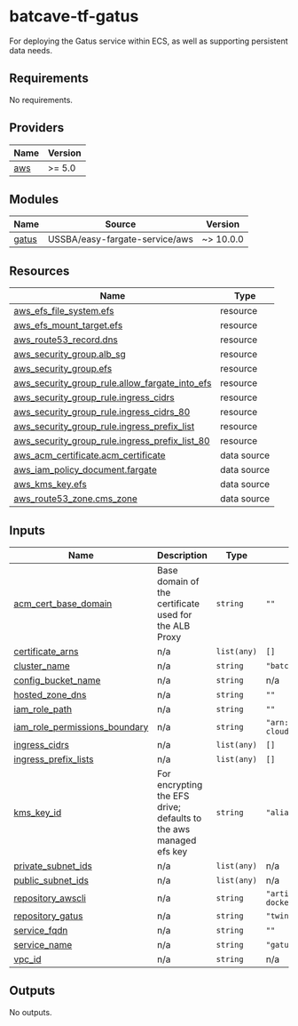 # batcave-tf-gatus

For deploying the Gatus service within ECS, as well as supporting persistent data needs.

<!-- BEGIN_TF_DOCS -->
## Requirements

No requirements.

## Providers

| Name | Version |
|------|---------|
| <a name="provider_aws"></a> [aws](#provider\_aws) | >= 5.0  |

## Modules

| Name | Source | Version |
|------|--------|---------|
| <a name="module_gatus"></a> [gatus](#module\_gatus) | USSBA/easy-fargate-service/aws | ~> 10.0.0 |

## Resources

| Name | Type |
|------|------|
| [aws_efs_file_system.efs](https://registry.terraform.io/providers/hashicorp/aws/latest/docs/resources/efs_file_system) | resource |
| [aws_efs_mount_target.efs](https://registry.terraform.io/providers/hashicorp/aws/latest/docs/resources/efs_mount_target) | resource |
| [aws_route53_record.dns](https://registry.terraform.io/providers/hashicorp/aws/latest/docs/resources/route53_record) | resource |
| [aws_security_group.alb_sg](https://registry.terraform.io/providers/hashicorp/aws/latest/docs/resources/security_group) | resource |
| [aws_security_group.efs](https://registry.terraform.io/providers/hashicorp/aws/latest/docs/resources/security_group) | resource |
| [aws_security_group_rule.allow_fargate_into_efs](https://registry.terraform.io/providers/hashicorp/aws/latest/docs/resources/security_group_rule) | resource |
| [aws_security_group_rule.ingress_cidrs](https://registry.terraform.io/providers/hashicorp/aws/latest/docs/resources/security_group_rule) | resource |
| [aws_security_group_rule.ingress_cidrs_80](https://registry.terraform.io/providers/hashicorp/aws/latest/docs/resources/security_group_rule) | resource |
| [aws_security_group_rule.ingress_prefix_list](https://registry.terraform.io/providers/hashicorp/aws/latest/docs/resources/security_group_rule) | resource |
| [aws_security_group_rule.ingress_prefix_list_80](https://registry.terraform.io/providers/hashicorp/aws/latest/docs/resources/security_group_rule) | resource |
| [aws_acm_certificate.acm_certificate](https://registry.terraform.io/providers/hashicorp/aws/latest/docs/data-sources/acm_certificate) | data source |
| [aws_iam_policy_document.fargate](https://registry.terraform.io/providers/hashicorp/aws/latest/docs/data-sources/iam_policy_document) | data source |
| [aws_kms_key.efs](https://registry.terraform.io/providers/hashicorp/aws/latest/docs/data-sources/kms_key) | data source |
| [aws_route53_zone.cms_zone](https://registry.terraform.io/providers/hashicorp/aws/latest/docs/data-sources/route53_zone) | data source |

## Inputs

| Name | Description | Type | Default | Required |
|------|-------------|------|---------|:--------:|
| <a name="input_acm_cert_base_domain"></a> [acm\_cert\_base\_domain](#input\_acm\_cert\_base\_domain) | Base domain of the certificate used for the ALB Proxy | `string` | `""` | no |
| <a name="input_certificate_arns"></a> [certificate\_arns](#input\_certificate\_arns) | n/a | `list(any)` | `[]` | no |
| <a name="input_cluster_name"></a> [cluster\_name](#input\_cluster\_name) | n/a | `string` | `"batcave"` | no |
| <a name="input_config_bucket_name"></a> [config\_bucket\_name](#input\_config\_bucket\_name) | n/a | `string` | n/a | yes |
| <a name="input_hosted_zone_dns"></a> [hosted\_zone\_dns](#input\_hosted\_zone\_dns) | n/a | `string` | `""` | no |
| <a name="input_iam_role_path"></a> [iam\_role\_path](#input\_iam\_role\_path) | n/a | `string` | `""` | no |
| <a name="input_iam_role_permissions_boundary"></a> [iam\_role\_permissions\_boundary](#input\_iam\_role\_permissions\_boundary) | n/a | `string` | `"arn:aws:iam::373346310182:policy/cms-cloud-admin/developer-boundary-policy"` | no |
| <a name="input_ingress_cidrs"></a> [ingress\_cidrs](#input\_ingress\_cidrs) | n/a | `list(any)` | `[]` | no |
| <a name="input_ingress_prefix_lists"></a> [ingress\_prefix\_lists](#input\_ingress\_prefix\_lists) | n/a | `list(any)` | `[]` | no |
| <a name="input_kms_key_id"></a> [kms\_key\_id](#input\_kms\_key\_id) | For encrypting the EFS drive; defaults to the aws managed efs key | `string` | `"alias/aws/elasticfilesystem"` | no |
| <a name="input_private_subnet_ids"></a> [private\_subnet\_ids](#input\_private\_subnet\_ids) | n/a | `list(any)` | n/a | yes |
| <a name="input_public_subnet_ids"></a> [public\_subnet\_ids](#input\_public\_subnet\_ids) | n/a | `list(any)` | n/a | yes |
| <a name="input_repository_awscli"></a> [repository\_awscli](#input\_repository\_awscli) | n/a | `string` | `"artifactory.cloud.cms.gov/gold-image-docker-local/awscli:latest"` | no |
| <a name="input_repository_gatus"></a> [repository\_gatus](#input\_repository\_gatus) | n/a | `string` | `"twinproduction/gatus:latest"` | no |
| <a name="input_service_fqdn"></a> [service\_fqdn](#input\_service\_fqdn) | n/a | `string` | `""` | no |
| <a name="input_service_name"></a> [service\_name](#input\_service\_name) | n/a | `string` | `"gatus"` | no |
| <a name="input_vpc_id"></a> [vpc\_id](#input\_vpc\_id) | n/a | `string` | n/a | yes |

## Outputs

No outputs.
<!-- END_TF_DOCS -->
